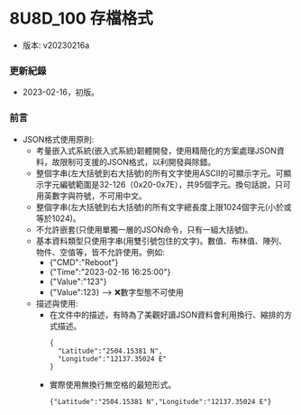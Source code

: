 # 8U8D_100 存檔格式
+ 版本: v20230216a

### 更新紀錄
+ 2023-02-16，初版。

### 前言
+ JSON格式使用原則:
  + 考量嵌入式系統(嵌入式系統)韌體開發，使用精簡化的方案處理JSON資料，故限制可支援的JSON格式，以利開發與除錯。
  + 整個字串(左大括號到右大括號)的所有文字使用ASCII的可顯示字元。可顯示字元編號範圍是32-126（0x20-0x7E），共95個字元。換句話說，只可用英數字與符號，不可用中文。
  + 整個字串(左大括號到右大括號)的所有文字總長度上限1024個字元(小於或等於1024)。
  + 不允許嵌套(只使用單獨一層的JSON命令，只有一組大括號)。
  + 基本資料類型只使用字串(用雙引號包住的文字)。數值、布林值、陣列、物件、空值等，皆不允許使用。例如:
    + {"CMD":"Reboot"}
    + {"Time":"2023-02-16 16:25:00"}
    + {"Value":"123"}
    + {"Value":123} --> :x:數字型態不可使用
  + 描述與使用:
    + 在文件中的描述，有時為了美觀好讀JSON資料會利用換行、縮排的方式描述。
      ```
      {  
        "Latitude":"2504.15381 N",  
        "Longitude":"12137.35024 E"  
      }
      ```
    + 實際使用無換行無空格的最短形式。
      ```
      {"Latitude":"2504.15381 N","Longitude":"12137.35024 E"}
      ```

